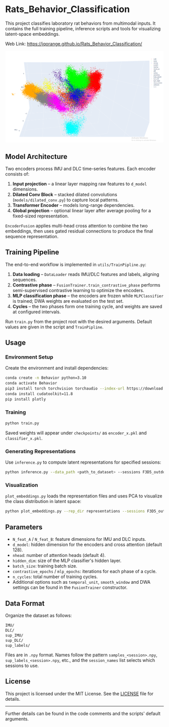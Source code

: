 
# Rats_Behavior_Classification

This project classifies laboratory rat behaviors from multimodal inputs. It contains the full training pipeline, inference scripts and tools for visualizing latent-space embeddings.

Web Link: https://jqorange.github.io/Rats_Behavior_Classification/

![Latent space example](./figures/representation.png)

## Model Architecture

Two encoders process IMU and DLC time-series features. Each encoder consists of:

1. **Input projection** – a linear layer mapping raw features to `d_model` dimensions.  
2. **Dilated Conv Block** – stacked dilated convolutions (`models/dilated_conv.py`) to capture local patterns.  
3. **Transformer Encoder** – models long-range dependencies.  
4. **Global projection** – optional linear layer after average pooling for a fixed-sized representation.

`EncoderFusion` applies multi-head cross attention to combine the two embeddings, then uses gated residual connections to produce the final sequence representation.

## Training Pipeline

The end-to-end workflow is implemented in `utils/TrainPipline.py`:

1. **Data loading** – `DataLoader` reads IMU/DLC features and labels, aligning sequences.  
2. **Contrastive phase** – `FusionTrainer.train_contrastive_phase` performs semi-supervised contrastive learning to optimize the encoders.  
3. **MLP classification phase** – the encoders are frozen while `MLPClassifier` is trained; DWA weights are evaluated on the test set.  
4. **Cycles** – the two phases form one training cycle, and weights are saved at configured intervals.

Run `train.py` from the project root with the desired arguments. Default values are given in the script and `TrainPipline`.

## Usage

### Environment Setup

Create the environment and install dependencies:

```bash
conda create -n Behavior python=3.10
conda activate Behavior
pip3 install torch torchvision torchaudio --index-url https://download.pytorch.org/whl/cu118
conda install cudatoolkit=11.8
pip install plotly
````

### Training

```bash
python train.py
```

Saved weights will appear under `checkpoints/` as `encoder_x.pkl` and `classifier_x.pkl`.

### Generating Representations

Use `inference.py` to compute latent representations for specified sessions:

```bash
python inference.py --data_path <path_to_dataset> --sessions F3D5_outdoor F3D6_outdoor
```

### Visualization

`plot_embeddings.py` loads the representation files and uses PCA to visualize the class distribution in latent space:

```bash
python plot_embeddings.py --rep_dir representations --sessions F3D5_outdoor
```

## Parameters

* `N_feat_A` / `N_feat_B`: feature dimensions for IMU and DLC inputs.
* `d_model`: hidden dimension for the encoders and cross attention (default 128).
* `nhead`: number of attention heads (default 4).
* `hidden_dim`: size of the MLP classifier's hidden layer.
* `batch_size`: training batch size.
* `contrastive_epochs` / `mlp_epochs`: iterations for each phase of a cycle.
* `n_cycles`: total number of training cycles.
* Additional options such as `temporal_unit`, `smooth_window` and DWA settings can be found in the `FusionTrainer` constructor.

## Data Format

Organize the dataset as follows:

```
IMU/
DLC/
sup_IMU/
sup_DLC/
sup_labels/
```

Files are in `.npy` format. Names follow the pattern `samples_<session>.npy`, `sup_labels_<session>.npy`, etc., and the `session_names` list selects which sessions to use.

## License

This project is licensed under the MIT License. See the [LICENSE](LICENSE) file for details.

---

Further details can be found in the code comments and the scripts' default arguments.
